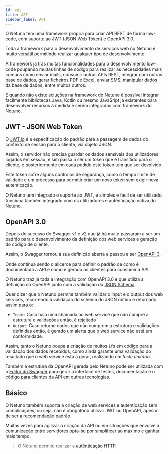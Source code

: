 ```yaml
---
id: api
title: API
sidebar_label: API
---
```


O Netuno tem uma framework própria para criar API REST de forma low-code, com suporte ao JWT (JSON Web Token) e OpenAPI 3.0.

Toda a framework para o desenvolvimento de serviços web no Netuno é muito versátil permitindo realizar qualquer tipo de desenvolvimento.

A framework já trás muitas funcionalidades para o desenvolvimento low-code poupando muitas linhas de código para realizar as necessidades mais comuns como enviar mails, consumir outras APIs REST, integrar com outras base de dados, gerar ficheiros PDF e Excel, enviar SMS, manipular dados da base de dados, entre muitos outros.

E quando não existe soluções na framework do Netuno é possível integrar facilmente bibliotecas Java, Kotlin ou mesmo JavaSript já existentes para desenvolver recursos à medida e serem integrados com framework do Netuno.

## JWT - JSON Web Token

O [JWT.io](https://jwt.io/) é a especificação do padrão para a passagem de dados do contexto de sessão para o cliente, via objeto JSON.

Assim, o servidor não precisa guardar os dados sensíveis dos utilizadores logados em sessão, e sim passa a ser um token que é transitido para o cliente, e posteriormente em cada pedido este token tem que ser devolvido.

Este token sofre alguns controlos de segurança, como o tempo limite de validade e um processo para permitir criar um novo token sem exigir nova autenticação.

O Netuno tem integrado o suporte ao JWT, é simples e fácil de ser utilizado, funciona também integrado com os utilizadores e autênticação nativa do Netuno.

## OpenAPI 3.0

Depois do sucesso do Swagger v1 e v2 que já há muito passaram a ser um padrão para o desenvolvimento da definição dos web services e geração do código de cliente.

Assim, o Swagger tornou a sua definição aberta e passou a ser [OpenAPI 3](https://www.openapis.org/).

Onde continua sendo o alicerce para definir o padrão de como é documentado a API e como é gerado os clientes para consumir a API.

O Netuno traz já toda a integração com OpenAPI 3.0 e que utiliza a definição da OpenAPI junto com a validação do [JSON Schema](https://json-schema.org/).

Quer dizer que o Netuno permite também validar o input e o output dos web services, recorrendo à validação do schema do JSON obtido e retornado assim para o:

- `Input`: Caso haja uma chamada ao web service que não cumpre a estrutura e validações então, é rejeitado
- `Output`: Caso retorne dados que não cumprem a estrutura e validações definidas então, é gerado um alerta que o web service não está em conformidade.

Assim, tanto o Netuno poupa a criação de muitos `if`s em código para a validação dos dados recebidos, como ainda garante uma validação do resultado que o web service está a gerar, realizando um _teste unitário_.

Também a estrutura da OpenAPI gerada pelo Netuno pode ser utilizada com o [Editor do Swagger](https://editor.swagger.io/) para gerar a interface de testes, documentação e o código para clientes da API em outras tecnologias.

## Básico

O Netuno também suporta a criação de web services e autenticação sem complicações, ou seja, não é obrigatório utilizar JWT ou OpenAPI, apesar de ser a recomendação padrão.

Muitas vezes para agilizar a criação da API ou em situações que envolve a comunicação entre servidores opta-se por simplificar ao máximo e ganhar mais tempo.

> O Netuno permite realizar a [autênticação HTTP](https://developer.mozilla.org/pt-BR/docs/Web/HTTP/Authentication).


